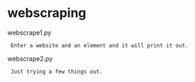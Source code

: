 # webscraping

webscrape1.py

     Enter a website and an element and it will print it out.
  
webscrape2.py

     Just trying a few things out.
